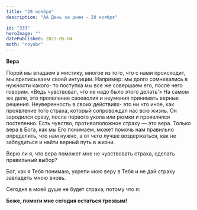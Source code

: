 ```yaml
---
title: "28 ноября"
description: "АА День за днем - 28 ноября"

id: "333"
heroImage: ""
datePublished: 2023-05-04
moth: "noyabr"
---
```


**Вера**

Порой мы впадаем в мистику, многое из того, что с нами происходит, мы
приписываем своей интуиции. Например: мы долго сомневались в нужности какого-
то поступка мы все же совершаем его, после чего говорим. «Ведь чувствовал, что
не надо было этого делать'» На самом же деле, это проявление своеволия и
неумения принимать верные решения. Неуверенность в своих действиях- это ни что
иное, как проявление того страха, который сопровождал нас всю жизнь. Он
зародился сразу, после первого укола или рюмки и проявлялся постепенно. Есть
чувство, противоположное страху — это вера. Только вера в Бога, как мы Его
понимаем, может помочь нам правильно определить, что нам нужно, а от чего
лучше воздержаться, как не заблудиться и найти верный путь в жизни.

Верю ли я, что вера поможет мне не чувствовать страха, сделать правильный
выбор?

Бог, как я Тебя понимаю, укрепи мою веру в Тебя и не дай страху завладеть мною
вновь.

Сегодня в моей душе не будет страха, потому что я:

**Боже, помоги мне сегодня остаться трезвым!**
